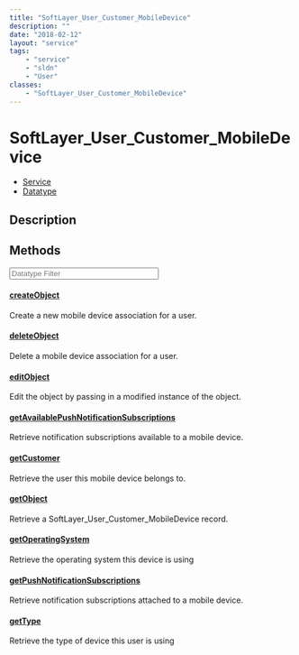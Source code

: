 ```yaml
---
title: "SoftLayer_User_Customer_MobileDevice"
description: ""
date: "2018-02-12"
layout: "service"
tags:
    - "service"
    - "sldn"
    - "User"
classes:
    - "SoftLayer_User_Customer_MobileDevice"
---
```

# SoftLayer_User_Customer_MobileDevice
<div id='service-datatype'>
    <ul id='sldn-reference-tabs'>
    <li id='service'> <a href='/reference/services/SoftLayer_User_Customer_MobileDevice' >Service</a></li>    <li id='datatype'> <a href='/reference/datatypes/SoftLayer_User_Customer_MobileDevice' >Datatype</a></li>
    </ul>
</div>

## Description




        
<div id="properties" class="content service-content">

## Methods

<div class="view-filters">
    <div class="clearfix">
        <div class="search-input-box">
            <input placeholder="Datatype Filter" onkeyup="titleSearch(inputId='edit-combine', divId='method-div', elementClass='method-row')" 
                type="text" id="edit-combine" value="" size="30" maxlength="128" class="form-text">
        </div>
    </div>
</div>

#### [createObject](/reference/services/SoftLayer_User_Customer_MobileDevice/createObject)
Create a new mobile device association for a user.

#### [deleteObject](/reference/services/SoftLayer_User_Customer_MobileDevice/deleteObject)
Delete a mobile device association for a user.

#### [editObject](/reference/services/SoftLayer_User_Customer_MobileDevice/editObject)
Edit the object by passing in a modified instance of the object.

#### [getAvailablePushNotificationSubscriptions](/reference/services/SoftLayer_User_Customer_MobileDevice/getAvailablePushNotificationSubscriptions)
Retrieve notification subscriptions available to a mobile device.

#### [getCustomer](/reference/services/SoftLayer_User_Customer_MobileDevice/getCustomer)
Retrieve the user this mobile device belongs to.

#### [getObject](/reference/services/SoftLayer_User_Customer_MobileDevice/getObject)
Retrieve a SoftLayer_User_Customer_MobileDevice record.

#### [getOperatingSystem](/reference/services/SoftLayer_User_Customer_MobileDevice/getOperatingSystem)
Retrieve the operating system this device is using

#### [getPushNotificationSubscriptions](/reference/services/SoftLayer_User_Customer_MobileDevice/getPushNotificationSubscriptions)
Retrieve notification subscriptions attached to a mobile device.

#### [getType](/reference/services/SoftLayer_User_Customer_MobileDevice/getType)
Retrieve the type of device this user is using

</div>

